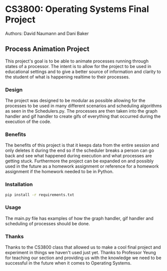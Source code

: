 # CS3800: Operating Systems Final Project
Authors: David Naumann and Dani Baker
## Process Animation Project
This project's goal is to be able to animate processes running through states of a processor. The intent is to allow for the project to be used in educational settings and to give a better source of information and clarity to the student of what is happening realtime to their processes.
### Design
The project was designed to be modular as possible allowing for the processes to be used in many different scenarios and scheduling algorithms as seen in the Schedulers.py. The processes are then taken into the graph handler and gif handler to create gifs of everything that occurred during the execution of the code.
### Benefits
The benefits of this project is that it keeps data from the entire session and only deletes it during the end so if the scheduler breaks a person can go back and see what happened during execution and what processes are getting stuck. Furthermore the project can be expanded on and possibly used in the future as a homework assignment or reference for a homework assignment if the homework needed to be in Python.
### Installation
```bash
pip install -r requirements.txt
```
### Usage
The main.py file has examples of how the graph handler, gif handler and scheduling of processes should be done.
### Thanks
Thanks to the CS3800 class that allowed us to make a cool final project and experiment in things we haven't used just yet. Thanks to Professor Yeung for teaching our section and providing us with the knowledge we need to be successful in the future when it comes to Operating Systems.